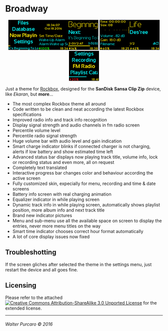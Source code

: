 Broadway
========

<p align="center">
<img src="/media/1.bmp" /><img src="/media/2.bmp" /><img src="/media/3.bmp" />
<img src="/media/4.bmp" /><img src="/media/5.bmp" /><img src="/media/6.bmp" />
</p>

Just a theme for [Rockbox](http://www.rockbox.org/),
designed for the **SanDisk Sansa Clip Zip** device,
like *Ekaran*, but **more**...

 - The most complex Rockbox theme all around
 - Code written to be clean and neat according the latest Rockbox specifications
 - Improved radio info and track info recognition
 - Display signal strength and audio channels in fm radio screen
 - Percentile volume level
 - Percentile radio signal strength
 - Huge volume bar with audio level and gain indication
 - Smart charge indicator blinks if connected charger is not charging, alerts if low battery and show estimated time left
 - Advanced status bar displays now playing track title, volume info, lock or recording status and even more, all on request
 - Completely text translated
 - Interactive progress bar changes color and behaviour according the active screen
 - Fully customized skin, expecially for menu, recording and time & date screens
 - Battery info screen with real charging animation
 - Equalizer indicator in while playing screen
 - Dynamic track info in while playing screen, automatically shows playlist position, more album info and next track title
 - Brand new indicator pictures
 - Menu and sub-menu use all the available space on screen to display the entries, never more menu titles on the way
 - Smart time indicator chooses correct hour format automatically
 - A lot of core display issues now fixed


Troubleshotting
---------------

If the screen gliches after selected the theme in the settings menu,
just restart the device and all goes fine.


Licensing
---------

Please refer to the attached [![Creative Commons Attribution-ShareAlike 3.0 Unported License](https://licensebuttons.net/l/by-sa/3.0/80x15.png)](/LICENSE.md) for the extended license.


----------------------------
###### Walter Purcaro © 2016
